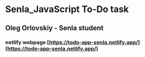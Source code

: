 # Senla_JavaScript To-Do task

## Oleg Orlovskiy - Senla student

### netlify webpage [https://todo-app-senla.netlify.app/](https://todo-app-senla.netlify.app/)
